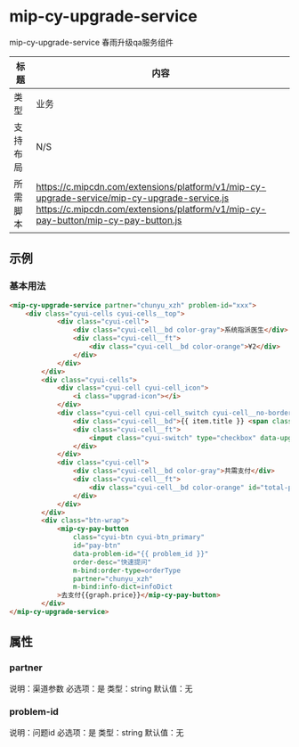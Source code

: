 # mip-cy-upgrade-service

mip-cy-upgrade-service 春雨升级qa服务组件

标题|内容
----|----
类型|业务
支持布局|N/S
所需脚本|https://c.mipcdn.com/extensions/platform/v1/mip-cy-upgrade-service/mip-cy-upgrade-service.js <br> https://c.mipcdn.com/extensions/platform/v1/mip-cy-pay-button/mip-cy-pay-button.js

## 示例

### 基本用法
```html
<mip-cy-upgrade-service partner="chunyu_xzh" problem-id="xxx">
    <div class="cyui-cells cyui-cells__top">
            <div class="cyui-cell">
                <div class="cyui-cell__bd color-gray">系统指派医生</div>
                <div class="cyui-cell__ft">
                    <div class="cyui-cell__bd color-orange">¥2</div>
                </div>
            </div>
        </div>
        <div class="cyui-cells">
            <div class="cyui-cell cyui-cell_icon">
                <i class="upgrad-icon"></i>
            </div>
            <div class="cyui-cell cyui-cell_switch cyui-cell__no-border">
                <div class="cyui-cell__bd">{{ item.title }} <span class="color-orange"> + {{ item.price_text }}</span></div>
                <div class="cyui-cell__ft">
                    <input class="cyui-switch" type="checkbox" data-upgrade-type="{{ item.type }}" value="{{ item.price }}">
                </div>
            </div>
            <div class="cyui-cell">
                <div class="cyui-cell__bd color-gray">共需支付</div>
                <div class="cyui-cell__ft">
                    <div class="cyui-cell__bd color-orange" id="total-price">¥2</div>
                </div>
            </div>
        </div>
        <div class="btn-wrap">
            <mip-cy-pay-button
                class="cyui-btn cyui-btn_primary"
                id="pay-btn"
                data-problem-id="{{ problem_id }}"
                order-desc="快速提问"
                m-bind:order-type=orderType
                partner="chunyu_xzh"
                m-bind:info-dict=infoDict
            >去支付{{graph.price}}</mip-cy-pay-button>
        </div>
</mip-cy-upgrade-service>
```

## 属性

### partner

说明：渠道参数
必选项：是
类型：string
默认值：无

### problem-id

说明：问题id
必选项：是
类型：string
默认值：无

